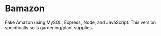 # Bamazon
Fake Amazon using MySQL, Express, Node, and JavaScript. This version specifically sells gardening/plant supplies.
